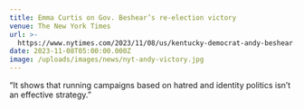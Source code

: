 ```yaml
---
title: Emma Curtis on Gov. Beshear’s re-election victory
venue: The New York Times
url: >-
  https://www.nytimes.com/2023/11/08/us/kentucky-democrat-andy-beshear.html#:~:text=But%20with%20his%20re%2Delection,than%20his%20win%20in%202019
date: 2023-11-08T05:00:00.000Z
image: /uploads/images/news/nyt-andy-victory.jpg
---
```


“It shows that running campaigns based on hatred and identity politics isn’t an effective strategy.”
